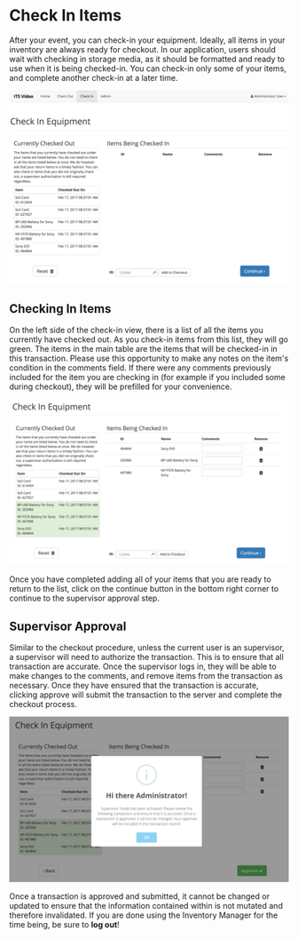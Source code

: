 # Check In Items

After your event, you can check-in your equipment. Ideally, all items in your inventory are always ready for checkout. In our application, users should wait with checking in storage media, as it should be formatted and ready to use when it is being checked-in. You can check-in only some of your items, and complete another check-in at a later time.

![](../.gitbook/assets/checkin-blank.png)

## Checking In Items

On the left side of the check-in view, there is a list of all the items you currently have checked out. As you check-in items from this list, they will go green. The items in the main table are the items that will be checked-in in this transaction. Please use this opportunity to make any notes on the item's condition in the comments field. If there were any comments previously included for the item you are checking in \(for example if you included some during checkout\), they will be prefilled for your convenience.

![](../.gitbook/assets/checkin-some_items.png)

Once you have completed adding all of your items that you are ready to return to the list, click on the continue button in the bottom right corner to continue to the supervisor approval step.

## Supervisor Approval

Similar to the checkout procedure, unless the current user is an supervisor, a supervisor will need to authorize the transaction. This is to ensure that all transaction are accurate. Once the supervisor logs in, they will be able to make changes to the comments, and remove items from the transaction as necessary. Once they have ensured that the transaction is accurate, clicking approve will submit the transaction to the server and complete the checkout process.

![](../.gitbook/assets/checkin-supcheck.png)

Once a transaction is approved and submitted, it cannot be changed or updated to ensure that the information contained within is not mutated and therefore invalidated. If you are done using the Inventory Manager for the time being, be sure to **log out**!

